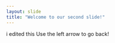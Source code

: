 ```yaml
---
layout: slide
title: "Welcome to our second slide!"
---
```

i edited this
Use the left arrow to go back!
